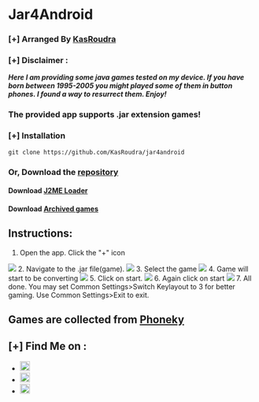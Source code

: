 # Jar4Android

### [+] Arranged By <a href="https://github.com/KasRoudra">KasRoudra</a>

### [+] Disclaimer :
***Here I am providing some java games tested on my device. If you have born between 1995-2005 you might played some of them in button phones. I found a way to resurrect them. Enjoy!***

### The provided app supports .jar extension games!

### [+] Installation


```git clone https://github.com/KasRoudra/jar4android```


### Or, Download the <a href="https://github.com/KasRoudra/jar4android/archive/refs/heads/main.zip">repository</a>

#### Download <a href="https://github.com/KasRoudra/jar4android/raw/main/J2ME-Loader.apk">J2ME Loader</a>

#### Download <a href="https://github.com/KasRoudra/jar4android/raw/main/archivedgames.zip">Archived games</a>

## Instructions:
1. Open the app. Click the "+" icon
<img src="https://github.com/KasRoudra/jar4android/raw/main/screenshots/ss1.jpeg">
2. Navigate to the .jar file(game).
<img src="https://github.com/KasRoudra/jar4android/raw/main/screenshots/ss2.jpeg">
3. Select the game
<img src="https://github.com/KasRoudra/jar4android/raw/main/screenshots/ss3.jpeg">
4. Game will start to be converting
<img src="https://github.com/KasRoudra/jar4android/raw/main/screenshots/ss4.jpeg">
5. Click on start.
<img src="https://github.com/KasRoudra/jar4android/raw/main/screenshots/ss5.jpeg">
6. Again click on start
<img src="https://github.com/KasRoudra/jar4android/raw/main/screenshots/ss6.jpeg">
7. All done. You may set Common Settings>Switch Keylayout to 3 for better gaming. Use Common Settings>Exit to exit.

## Games are collected from <a href="https://www.phoneky.com">Phoneky</a>

## [+] Find Me on :
<ul>
<li><a href="https://facebook.com/KasRoudra"><img src="https://github.com/KasRoudra/kasweb/raw/main/assets/facebook.png" alt="facebook" width="20px" height="20px"></a></li>
<li><a href="https://m.me/KasRoudra"><img src="https://github.com/KasRoudra/kasweb/raw/main/assets/messenger.png" alt="messenger" width="20px" height="20px"></a></li>
<li><a href="mailto:kasroudrard@gmail.com"><img src="https://github.com/KasRoudra/kasweb/raw/main/assets/gmail.png" alt="email" width="20px" height="20px"></a></li>
</ul>
